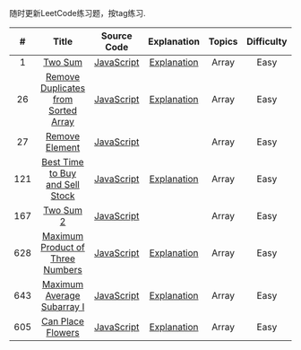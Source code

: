 随时更新LeetCode练习题，按tag练习.

| # | Title | Source Code | Explanation | Topics | Difficulty |
|:---:|:---:|:---:|:---:|:---:|:---:|
| 1 | [Two Sum](https://leetcode.com/problems/two-sum/description/) | [JavaScript](https://github.com/KtfwyCJ/Dalily_Algorithms/blob/master/LeetCode/Two%20Sum/Two%20Sum.js) | [Explanation](https://github.com/KtfwyCJ/Dalily_Algorithms/blob/master/LeetCode/Two%20Sum/Explanation.js) | Array | Easy |
| 26 | [Remove Duplicates from Sorted Array](https://leetcode.com/problems/remove-duplicates-from-sorted-array/description/) | [JavaScript](https://github.com/KtfwyCJ/Dalily_Algorithms/blob/master/LeetCode/Remove%20Duplicates%20from%20Sorted%20Arrray/Remove%20Duplicates%20from%20Sorted%20Array.js) | [Explanation](https://github.com/KtfwyCJ/Dalily_Algorithms/blob/master/LeetCode/Remove%20Duplicates%20from%20Sorted%20Arrray/Explanation.mdown) | Array | Easy |
| 27 | [Remove Element](https://leetcode.com/problems/remove-element/description/) | [JavaScript](https://github.com/KtfwyCJ/Dalily_Algorithms/blob/master/LeetCode/Remove%20Element/Remove%20Element.js) |  | Array | Easy |
| 121 | [Best Time to Buy and Sell Stock](https://leetcode.com/problems/best-time-to-buy-and-sell-stock/description/) | [JavaScript](https://github.com/KtfwyCJ/Dalily_Algorithms/blob/master/LeetCode/121-Best%20Time%20to%20Buy%20and%20Sell%20Stock/Best%20Time%20to%20Buy%20and%20Sell%20Stock.js) | [Explanation](https://github.com/KtfwyCJ/Dalily_Algorithms/blob/master/LeetCode/121-Best%20Time%20to%20Buy%20and%20Sell%20Stock/Explanation.js) | Array | Easy |
| 167 | [Two Sum 2](https://leetcode.com/problems/two-sum-ii-input-array-is-sorted/description/) | [JavaScript](https://github.com/KtfwyCJ/Dalily_Algorithms/blob/master/LeetCode/Two%20Sum%202/twoSum2.js) |  | Array | Easy |
| 628 | [Maximum Product of Three Numbers](https://leetcode.com/problems/maximum-product-of-three-numbers/discuss/) | [JavaScript](https://github.com/KtfwyCJ/Dalily_Algorithms/blob/master/LeetCode/Maximum%20Product%20of%20Three%20Numbers/Maximum%20Product%20of%20Three%20Numbers.js) | [Explanation](https://github.com/KtfwyCJ/Dalily_Algorithms/blob/master/LeetCode/Maximum%20Product%20of%20Three%20Numbers/Explanation.js) | Array | Easy |
| 643 | [Maximum Average Subarray I](https://leetcode.com/problems/maximum-average-subarray-i/description/) | [JavaScript](https://github.com/KtfwyCJ/Dalily_Algorithms/blob/master/LeetCode/Maximum%20Average%20Subarray%201/Maximum%20Average%20Subarray%201.js) | [Explanation](https://github.com/KtfwyCJ/Dalily_Algorithms/blob/master/LeetCode/Maximum%20Average%20Subarray%201/Explanation.js) | Array | Easy |
| 605 | [Can Place Flowers](https://leetcode.com/problems/can-place-flowers/) | [JavaScript](https://github.com/KtfwyCJ/Dalily_Algorithms/blob/master/LeetCode/Can%20Place%20Flowers/Can%20Place%20Flowers.js) | [Explanation](https://github.com/KtfwyCJ/Dalily_Algorithms/blob/master/LeetCode/Can%20Place%20Flowers/Explanation.js) | Array | Easy |
